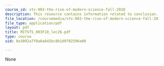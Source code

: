 ```yaml
---
course_id: sts-003-the-rise-of-modern-science-fall-2010
description: This resource contains information related to conclusion.
file_location: /coursemedia/sts-003-the-rise-of-modern-science-fall-2010/0a3092a7f0a0a645bc8b1d9702596a00_MITSTS_003F10_lec26.pdf
file_type: application/pdf
layout: pdf
title: MITSTS_003F10_lec26.pdf
type: course
uid: 0a3092a7f0a0a645bc8b1d9702596a00

---
```

None